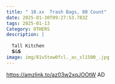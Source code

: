 ```yaml
---
title: " 10.xx  Trash Bags, 80 Count"
date: 2025-01-30T09:27:53.783Z
tags: 2025-01-13
Category: OTHERS
description: |
  
  Tall Kitchen 
  𝗦&𝗦
image: img/81v5tow0fcl._ac_sl1500_.jpg
---
```

https://amzlink.to/az03w2xqJOOtW
AD